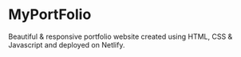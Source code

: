 # MyPortFolio
Beautiful &amp; responsive portfolio website created using HTML, CSS &amp; Javascript and deployed on Netlify.
